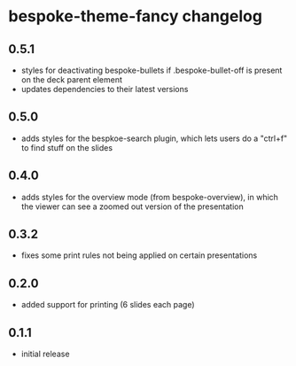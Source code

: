 # bespoke-theme-fancy changelog

## 0.5.1

- styles for deactivating bespoke-bullets if .bespoke-bullet-off is present on the deck parent element
- updates dependencies to their latest versions

## 0.5.0

- adds styles for the bespkoe-search plugin, which lets users do a "ctrl+f" to find stuff on the slides

## 0.4.0

- adds styles for the overview mode (from bespoke-overview), in which the viewer can see a zoomed out
version of the presentation

## 0.3.2

- fixes some print rules not being applied on certain presentations

## 0.2.0

- added support for printing (6 slides each page)

## 0.1.1

- initial release
